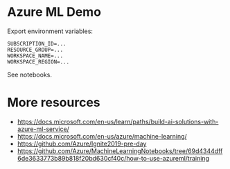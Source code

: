 # Azure ML Demo

Export environment variables:
```
SUBSCRIPTION_ID=...
RESOURCE_GROUP=...
WORKSPACE_NAME=...
WORKSPACE_REGION=...
```

See notebooks.

# More resources

- https://docs.microsoft.com/en-us/learn/paths/build-ai-solutions-with-azure-ml-service/
- https://docs.microsoft.com/en-us/azure/machine-learning/
- https://github.com/Azure/Ignite2019-pre-day
- https://github.com/Azure/MachineLearningNotebooks/tree/69d4344dff6de3633773b89b818f20bd630cf40c/how-to-use-azureml/training
